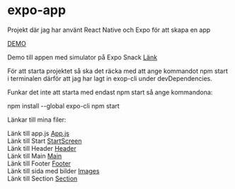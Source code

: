 # expo-app

Projekt där jag har använt React Native och Expo för att skapa en app

[DEMO]( https://oliviaisberg.github.io/expo-app/)

Demo till appen med simulator på Expo Snack
[Länk](https://snack.expo.dev/@oliviaisberg/github.com-oliviaisberg-expo-app)

För att starta projektet så ska det räcka med att ange kommandot npm start i terminalen därför att jag har lagt in exop-cli under devDependencies.

Funkar det inte att starta med endast npm start så ange kommandona: 

npm install --global expo-cli 
npm start

Länkar till mina filer:

Länk till app.js [App.js](https://github.com/OliviaIsberg/expo-app/blob/main/App.js) <br>
Länk till Start [StartScreen](https://github.com/OliviaIsberg/expo-app/blob/main/Start.js) <br>
Länk till Header [Header](https://github.com/OliviaIsberg/expo-app/blob/main/Header.js)<br>
Länk till Main [Main](https://github.com/OliviaIsberg/expo-app/blob/main/Main.js)<br>
Länk till Footer [Footer](https://github.com/OliviaIsberg/expo-app/blob/main/Footer.js)<br>
Länk till sida med bilder [Images](https://github.com/OliviaIsberg/expo-app/blob/main/Images.js)<br>
Länk till Section [Section](https://github.com/OliviaIsberg/expo-app/blob/main/Section.js)
